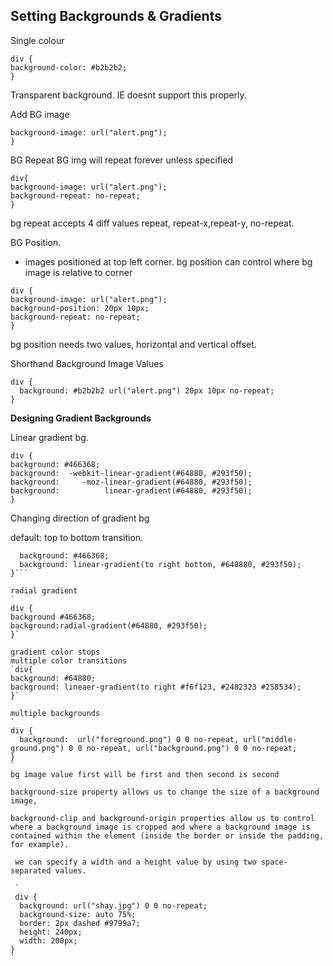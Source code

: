 <h2>Setting Backgrounds & Gradients</h2>

Single colour

```
div {
background-color: #b2b2b2;
}
```

Transparent background. 
IE doesnt support this properly.

Add BG image
```div{
background-image: url("alert.png");
}
```

BG Repeat
BG img will repeat forever unless specified
```
div{
background-image: url("alert.png");
background-repeat: no-repeat;
}
```
bg repeat accepts 4 diff values
repeat, repeat-x,repeat-y, no-repeat.

BG Position. 
- images positioned at top left corner.
bg position can control where bg image is relative to corner

```
div {
background-image: url("alert.png");
background-position: 20px 10px;
background-repeat: no-repeat;
}
```
bg position needs two values, horizontal and vertical offset. 

Shorthand Background Image Values
```
div {
  background: #b2b2b2 url("alert.png") 20px 10px no-repeat;
}
```
 
 <B> Designing Gradient Backgrounds</B>

Linear gradient bg.

```
div {
background: #466368;
background:  -webkit-linear-gradient(#64880, #293f50);
background:     -moz-linear-gradient(#64880, #293f50);
background:          linear-gradient(#64880, #293f50);
}
```
Changing direction of gradient bg

default: top to bottom transition. 
```div {
  background: #466368;
  background: linear-gradient(to right bottom, #648880, #293f50);
}```

radial gradient
`
div {
background #466368;
background:radial-gradient(#64880, #293f50);
}`

gradient color stops
multiple color transitions
`div{
background: #64880;
background: lineaer-gradient(to right #f6f123, #2482323 #258534);
}`

multiple backgrounds
`
div {
  background:  url("foreground.png") 0 0 no-repeat, url("middle-ground.png") 0 0 no-repeat, url("background.png") 0 0 no-repeat;
}
`
bg image value first will be first and then second is second

background-size property allows us to change the size of a background image, 

background-clip and background-origin properties allow us to control where a background image is cropped and where a background image is contained within the element (inside the border or inside the padding, for example).

 we can specify a width and a height value by using two space-separated values.
 
 `
 div {
  background: url("shay.jpg") 0 0 no-repeat;
  background-size: auto 75%;
  border: 2px dashed #9799a7;
  height: 240px;
  width: 200px;
}
`